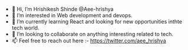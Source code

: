 - 👋 Hi, I’m Hrishikesh Shinde @Aee-hrishya
- 👀 I’m interested in Web development and devops.
- 🌱 I’m currently learning React and looking for new opportunities inthte tech world.
- 💞️ I’m looking to collaborate on anything interesting related to tech.
- 📫 Feel free to reach out here :- https://twitter.com/aee_hrishya

<!---
Aee-hrishya/Aee-hrishya is a ✨ special ✨ repository because its `README.md` (this file) appears on your GitHub profile.
You can click the Preview link to take a look at your changes.
--->
